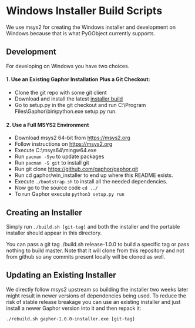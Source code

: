 # Windows Installer Build Scripts
We use msys2 for creating the Windows installer and development on Windows
because that is what PyGObject currently supports.

## Development
For developing on Windows you have two choices.

#### 1. Use an Existing Gaphor Installation Plus a Git Checkout:
- Clone the git repo with some git client
- Download and install the latest [installer
build](https://github.com/gaphor/gaphor/releases/download/latest/gaphor-latest-installer.exe)
- Go to setup.py in the git checkout and run C:\Program
Files\Gaphor\bin\python.exe setup.py run.

#### 2. Use a Full MSYS2 Environment
- Download msys2 64-bit from https://msys2.org
- Follow instructions on https://msys2.org
- Execute C:\msys64\mingw64.exe
- Run `pacman -Syu` to update packages
- Run `pacman -S git` to install git
- Run git clone https://github.com/gaphor/gaphor.git
- Run cd gaphor/win_installer to end up where this README exists.
- Execute `./bootstrap.sh` to install all the needed dependencies.
- Now go to the source code `cd ../`
- To run Gaphor execute `python3 setup.py run`

## Creating an Installer
Simply run `./build.sh [git-tag]` and both the installer and the portable
installer should appear in this directory.

You can pass a git tag ./build.sh release-1.0.0 to build a specific tag or pass
nothing to build master. Note that it will clone from this repository and not
from github so any commits present locally will be cloned as well.

## Updating an Existing Installer
We directly follow msys2 upstream so building the installer two weeks later
might result in newer versions of dependencies being used. To reduce the risk of
stable release breakage you can use an existing installer and just install a
newer Gaphor version into it and then repack it:

`./rebuild.sh gaphor-1.0.0-installer.exe [git-tag]`